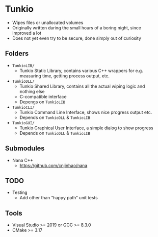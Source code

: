 # Tunkio

- Wipes files or unallocated volumes
- Originally written during the small hours of a boring night, since improved a lot
- Does not yet even try to be secure, done simply out of curiosity

## Folders

- ``TunkioLIB/``
	- Tunkio Static Library, contains various C++ wrappers for e.g. measuring time, getting process output, etc.
- ``TunkioDLL/``
	- Tunkio Shared Library, contains all the actual wiping logic and nothing else
	- C-compatible interface
	- Depengs on ``TunkioLIB``
- ``TunkioCLI/``
	- Tunkio Command Line Interface, shows nice progress output etc.
	- Depends on ``TunkioDLL`` & ``TunkioLIB``
- ``TunkioGUI/``
	- Tunkio Graphical User Interface, a simple dialog to show progress
	- Depends on ``TunkioDLL`` & ``TunkioLIB``

## Submodules

- Nana C++
  - https://github.com/cnjinhao/nana

## TODO


- Testing
	- Add other than "happy path" unit tests

## Tools

- Visual Studio >= 2019 or GCC >= 8.3.0
- CMake >= 3.17
